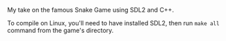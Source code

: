 My take on the famous Snake Game using SDL2 and C++.

To compile on Linux, you'll need to have installed SDL2, then run `make all` command from the game's directory.
